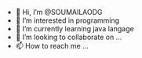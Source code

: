 - 👋 Hi, I’m @SOUMAILAODG
- 👀 I’m interested in programming
- 🌱 I’m currently learning java langage
- 💞️ I’m looking to collaborate on ...
- 📫 How to reach me ...

<!---
SOUMAILAODG/SOUMAILAODG is a ✨ special ✨ repository because its `README.md` (this file) appears on your GitHub profile.
You can click the Preview link to take a look at your changes.
--->
